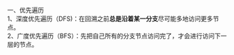 一、优先遍历  
1、深度优先遍历（DFS)：在回溯之前**总是沿着某一分支**尽可能多地访问更多节点。  
2、广度优先遍历（BFS）：先把自己所有的分支节点访问完了，才会进行访问下一层的节点。

